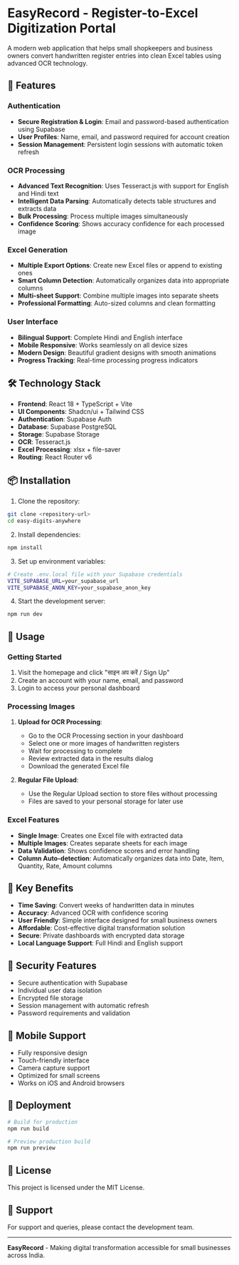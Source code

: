 # EasyRecord - Register-to-Excel Digitization Portal

A modern web application that helps small shopkeepers and business owners convert handwritten register entries into clean Excel tables using advanced OCR technology.

## 🚀 Features

### Authentication
- **Secure Registration & Login**: Email and password-based authentication using Supabase
- **User Profiles**: Name, email, and password required for account creation
- **Session Management**: Persistent login sessions with automatic token refresh

### OCR Processing
- **Advanced Text Recognition**: Uses Tesseract.js with support for English and Hindi text
- **Intelligent Data Parsing**: Automatically detects table structures and extracts data
- **Bulk Processing**: Process multiple images simultaneously
- **Confidence Scoring**: Shows accuracy confidence for each processed image

### Excel Generation
- **Multiple Export Options**: Create new Excel files or append to existing ones
- **Smart Column Detection**: Automatically organizes data into appropriate columns
- **Multi-sheet Support**: Combine multiple images into separate sheets
- **Professional Formatting**: Auto-sized columns and clean formatting

### User Interface
- **Bilingual Support**: Complete Hindi and English interface
- **Mobile Responsive**: Works seamlessly on all device sizes
- **Modern Design**: Beautiful gradient designs with smooth animations
- **Progress Tracking**: Real-time processing progress indicators

## 🛠️ Technology Stack

- **Frontend**: React 18 + TypeScript + Vite
- **UI Components**: Shadcn/ui + Tailwind CSS
- **Authentication**: Supabase Auth
- **Database**: Supabase PostgreSQL
- **Storage**: Supabase Storage
- **OCR**: Tesseract.js
- **Excel Processing**: xlsx + file-saver
- **Routing**: React Router v6

## 📦 Installation

1. Clone the repository:
```bash
git clone <repository-url>
cd easy-digits-anywhere
```

2. Install dependencies:
```bash
npm install
```

3. Set up environment variables:
```bash
# Create .env.local file with your Supabase credentials
VITE_SUPABASE_URL=your_supabase_url
VITE_SUPABASE_ANON_KEY=your_supabase_anon_key
```

4. Start the development server:
```bash
npm run dev
```

## 🔧 Usage

### Getting Started
1. Visit the homepage and click "साइन अप करें / Sign Up"
2. Create an account with your name, email, and password
3. Login to access your personal dashboard

### Processing Images
1. **Upload for OCR Processing**:
   - Go to the OCR Processing section in your dashboard
   - Select one or more images of handwritten registers
   - Wait for processing to complete
   - Review extracted data in the results dialog
   - Download the generated Excel file

2. **Regular File Upload**:
   - Use the Regular Upload section to store files without processing
   - Files are saved to your personal storage for later use

### Excel Features
- **Single Image**: Creates one Excel file with extracted data
- **Multiple Images**: Creates separate sheets for each image
- **Data Validation**: Shows confidence scores and error handling
- **Column Auto-detection**: Automatically organizes data into Date, Item, Quantity, Rate, Amount columns

## 🎯 Key Benefits

- **Time Saving**: Convert weeks of handwritten data in minutes
- **Accuracy**: Advanced OCR with confidence scoring
- **User Friendly**: Simple interface designed for small business owners
- **Affordable**: Cost-effective digital transformation solution
- **Secure**: Private dashboards with encrypted data storage
- **Local Language Support**: Full Hindi and English support

## 🔐 Security Features

- Secure authentication with Supabase
- Individual user data isolation
- Encrypted file storage
- Session management with automatic refresh
- Password requirements and validation

## 📱 Mobile Support

- Fully responsive design
- Touch-friendly interface
- Camera capture support
- Optimized for small screens
- Works on iOS and Android browsers

## 🚀 Deployment

```bash
# Build for production
npm run build

# Preview production build
npm run preview
```

## 📄 License

This project is licensed under the MIT License.

## 🤝 Support

For support and queries, please contact the development team.

---

**EasyRecord** - Making digital transformation accessible for small businesses across India.
